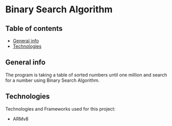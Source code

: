 # Binary Search Algorithm

## Table of contents
* [General info](#general-info)
* [Technologies](#technologies)

## General info
The program is taking a table of sorted numbers until one million and search for a number using Binary Search Algorithm.

## Technologies
Technologies and Frameworks used for this project:
* ARMv8
